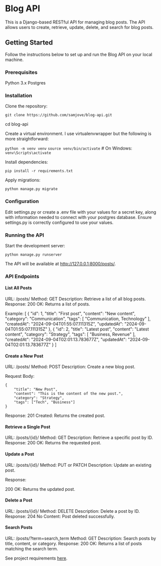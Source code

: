 # Blog API

This is a Django-based RESTful API for managing blog posts. The API allows users to create, retrieve, update, delete, and search for blog posts.

## Getting Started
Follow the instructions below to set up and run the Blog API on your local machine.

### Prerequisites 

Python 3.x
Postgres

### Installation
Clone the repository:

`git clone https://github.com/samjove/blog-api.git`

cd blog-api

Create a virtual environment. I use virtualenvwrapper but the following is more straightforward:

`python -m venv venv`
`source venv/bin/activate`   # On Windows: `venv\Scripts\activate`

Install dependencies:

`pip install -r requirements.txt`

Apply migrations:

`python manage.py migrate`

### Configuration

Edit settings.py or create a .env file with your values for a secret key, along with information needed to connect with your postgres database.
Ensure settings.py is correctly configured to use your values.

### Running the API
Start the development server:

`python manage.py runserver`

The API will be available at http://127.0.0.1:8000/posts/.

### API Endpoints
#### List All Posts
URL: /posts/
Method: GET
Description: Retrieve a list of all blog posts.
Response:
200 OK: Returns a list of posts.

Example:
    [
        {
            "id": 1,
            "title": "First post",
            "content": "New content",
            "category": "Communication",
            "tags": [
                "Communication, Technology"
            ],
            "createdAt": "2024-09-04T01:55:07.111315Z",
            "updatedAt": "2024-09-04T01:55:07.111315Z"
        },
        {
            "id": 2,
            "title": "Latest post",
            "content": "Latest content",
            "category": "Strategy",
            "tags": [
                "Business, Revenue"
            ],
            "createdAt": "2024-09-04T02:01:13.783677Z",
            "updatedAt": "2024-09-04T02:01:13.783677Z"
        }
    ]

#### Create a New Post
URL: /posts/
Method: POST
Description: Create a new blog post.

Request Body:

    {
        "title": "New Post",
        "content": "This is the content of the new post.",
        "category": "Strategy",
        "tags": ["Tech", "Business"]
    }
Response:
201 Created: Returns the created post.

#### Retrieve a Single Post
URL: /posts/{id}/
Method: GET
Description: Retrieve a specific post by ID.
Response:
200 OK: Returns the requested post.

#### Update a Post
URL: /posts/{id}/
Method: PUT or PATCH
Description: Update an existing post.

Response:

200 OK: Returns the updated post.

#### Delete a Post
URL: /posts/{id}/
Method: DELETE
Description: Delete a post by ID.
Response:
204 No Content: Post deleted successfully.

#### Search Posts
URL: /posts/?term=search_term
Method: GET
Description: Search posts by title, content, or category.
Response:
200 OK: Returns a list of posts matching the search term.

See project requirements [here](https://roadmap.sh/projects/blogging-platform-api).
